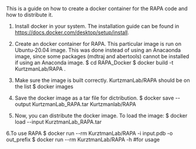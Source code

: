This is a guide on how to create a docker container for the RAPA code and how to distribute it.

1. Install docker in your system. The installation guide can be found in https://docs.docker.com/desktop/setup/install.

2. Create an docker container for RAPA. This particular image is run on Ubuntu-20.04 image.
This was done instead of using an Anacaonda image, since some packages (mdtraj and abertools) cannot be installed if using an Anaconda image.
    $ cd RAPA_Docker
    $ docker build -t KurtzmanLab/RAPA .

3. Make sure the image is built correctly. KurtzmanLab/RAPA should be on the list
    $ docker images
   
4. Save the docker image as a tar file for dictribution.
    $ docker save --output KurtzmanLab_RAPA.tar Kurtzmanlab/RAPA
   
5. Now, you can distribute the docker image. To load the image:
    $ docker load --input KurztmanLab_RAPA.tar

6.To use RAPA
    $ docker run --rm KurztmanLab/RAPA -i input.pdb -o out_prefix
    $ docker run --rm KurztmanLab/RAPA -h #for usage


